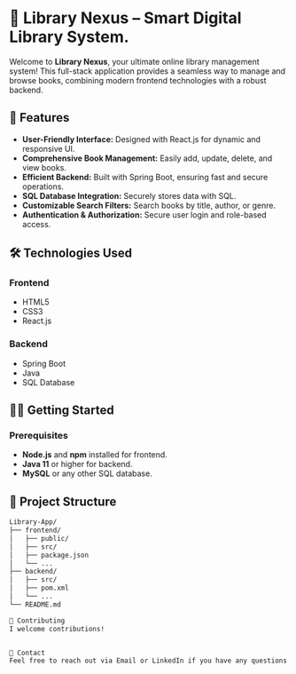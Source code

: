 # 🤖 Library Nexus – Smart Digital Library System.

Welcome to **Library Nexus**, your ultimate online library management system! This full-stack application provides a seamless way to manage and browse books, combining modern frontend technologies with a robust backend.

<!-- Add your banner image link here -->

## 🚀 Features

- **User-Friendly Interface:** Designed with React.js for dynamic and responsive UI.
- **Comprehensive Book Management:** Easily add, update, delete, and view books.
- **Efficient Backend:** Built with Spring Boot, ensuring fast and secure operations.
- **SQL Database Integration:** Securely stores data with SQL.
- **Customizable Search Filters:** Search books by title, author, or genre.
- **Authentication & Authorization:** Secure user login and role-based access.

## 🛠️ Technologies Used

### Frontend
- HTML5
- CSS3
- React.js

### Backend
- Spring Boot
- Java
- SQL Database

## 🧑‍💻 Getting Started

### Prerequisites
- **Node.js** and **npm** installed for frontend.
- **Java 11** or higher for backend.
- **MySQL** or any other SQL database.



## 📂 Project Structure

```bash
Library-App/
├── frontend/
│   ├── public/
│   ├── src/
│   ├── package.json
│   └── ...
├── backend/
│   ├── src/
│   ├── pom.xml
│   └── ...
└── README.md

🤝 Contributing
I welcome contributions!


💬 Contact
Feel free to reach out via Email or LinkedIn if you have any questions or suggestions.
